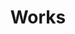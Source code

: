 ---
title: Works
stack: projects
slug: projects
thumb: ../images/thumbs1/coding.png
featuredImg: ../images/featured1/coding.png
---